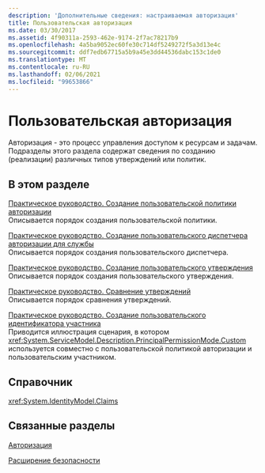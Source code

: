 ```yaml
---
description: 'Дополнительные сведения: настраиваемая авторизация'
title: Пользовательская авторизация
ms.date: 03/30/2017
ms.assetid: 4f90311a-2593-462e-9174-2f7ac78217b9
ms.openlocfilehash: 4a5ba9052ec60fe30c714df5249272f5a3d13e4c
ms.sourcegitcommit: ddf7edb67715a5b9a45e3dd44536dabc153c1de0
ms.translationtype: MT
ms.contentlocale: ru-RU
ms.lasthandoff: 02/06/2021
ms.locfileid: "99653866"
---
```

# <a name="custom-authorization"></a>Пользовательская авторизация

Авторизация - это процесс управления доступом к ресурсам и задачам. Подразделы этого раздела содержат сведения по созданию (реализации) различных типов утверждений или политик.  
  
## <a name="in-this-section"></a>В этом разделе  

 [Практическое руководство. Создание пользовательской политики авторизации](how-to-create-a-custom-authorization-policy.md)  
 Описывается порядок создания пользовательской политики.  
  
 [Практическое руководство. Создание пользовательского диспетчера авторизации для службы](how-to-create-a-custom-authorization-manager-for-a-service.md)  
 Описывается порядок создания пользовательского диспетчера.  
  
 [Практическое руководство. Создание пользовательского утверждения](how-to-create-a-custom-claim.md)  
 Описывается порядок создания пользовательского утверждения.  
  
 [Практическое руководство. Сравнение утверждений](how-to-compare-claims.md)  
 Описывается порядок сравнения утверждений.  
  
 [Практическое руководство. Создание пользовательского идентификатора участника](how-to-create-a-custom-principal-identity.md)  
 Приводится иллюстрация сценария, в котором <xref:System.ServiceModel.Description.PrincipalPermissionMode.Custom> используется совместно с пользовательской политикой авторизации и пользовательским участником.  
  
## <a name="reference"></a>Справочник  

 <xref:System.IdentityModel.Claims>  
  
## <a name="related-sections"></a>Связанные разделы  

 [Авторизация](../feature-details/authorization-in-wcf.md)  
  
 [Расширение безопасности](extending-security.md)
